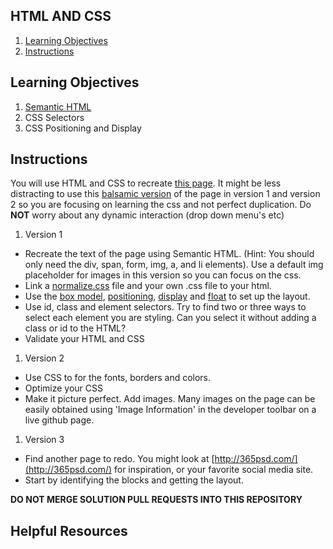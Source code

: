 ## HTML AND CSS
1. [Learning Objectives](#learning-objectives)
1. [Instructions](#instructions)

## Learning Objectives
1. [Semantic HTML](http://www.webstyleguide.com/wsg3/5-site-structure/2-semantic-markup.html)
1. CSS Selectors
1. CSS Positioning and Display

## Instructions

You will use HTML and CSS to recreate [this page](recreate_with_html.png).  It might be less distracting to use this [balsamic version]() of the page in version 1 and version 2 so you are focusing on learning the css and not perfect duplication. Do **NOT** worry about any dynamic interaction (drop down menu's etc) 

1. Version 1

* Recreate the text of the page using Semantic HTML. (Hint: You should only need the div, span, form, img, a, and li elements). Use a default img placeholder for images in this version so you can focus on the css.  
* Link a [normalize.css](http://necolas.github.io/normalize.css/) file and your own .css file to your html. 
* Use the [box model](http://css-tricks.com/the-css-box-model/), [positioning](http://alistapart.com/article/css-positioning-101), [display](http://reference.sitepoint.com/css/display) and [float](http://alistapart.com/article/css-floats-101) to set up the layout. 
* Use id, class and element selectors.  Try to find two or three ways to select each element you are styling. Can you select it without adding a class or id to the HTML? 
* Validate your HTML and CSS

1. Version 2
* Use CSS to for the fonts, borders and colors. 
* Optimize your CSS
* Make it picture perfect.  Add images.  Many images on the page can be easily obtained using 'Image Information' in the developer toolbar on a live github page.

1. Version 3
* Find another page to redo.  You might look at [http://365psd.com/](http://365psd.com/) for inspiration, or your favorite social media site.  
* Start by identifying the blocks and getting the layout.

**DO NOT MERGE SOLUTION PULL REQUESTS INTO THIS REPOSITORY**

## Helpful Resources
